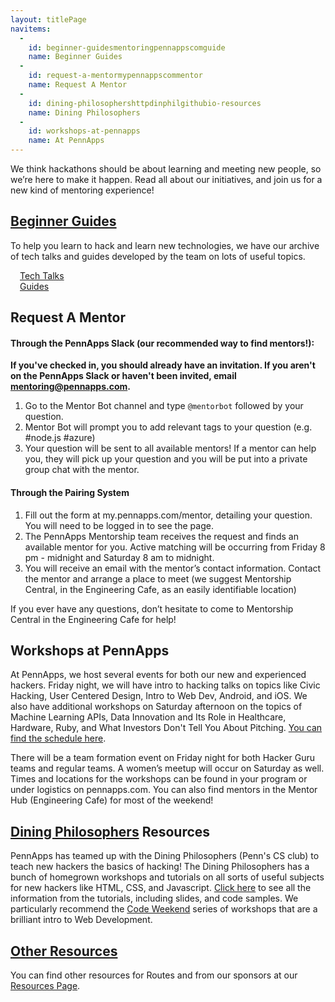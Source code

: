 ```yaml
---
layout: titlePage
navitems:
  -
    id: beginner-guidesmentoringpennappscomguide
    name: Beginner Guides
  -
    id: request-a-mentormypennappscommentor
    name: Request A Mentor
  -
    id: dining-philosophershttpdinphilgithubio-resources
    name: Dining Philosophers
  -
    id: workshops-at-pennapps
    name: At PennApps
---
```


We think hackathons should be about learning and meeting new people, so we’re here to make it happen. Read all about our initiatives, and join us for a new kind of mentoring experience!


## [Beginner Guides](//mentoring.pennapps.com/guide)
To help you learn to hack and learn new technologies, we have our archive of tech talks and guides developed by the team on lots of useful topics.

<div style="padding: 0px 15px" markdown="1">
<div class="row">
  <div class="col-sm-6">
    <a href="TechTalks" class="button">Tech Talks</a>
  </div>

  <div class="col-sm-6">
    <a href="guide" class="button">Guides</a>
  </div>
</div>
</div>

## Request A Mentor

#### Through the PennApps Slack (our recommended way to find mentors!):

**If you've checked in, you should already have an invitation. If you aren't on the PennApps Slack or haven't been invited, email mentoring@pennapps.com.**

1. Go to the Mentor Bot channel and type `@mentorbot` followed by your question.
2. Mentor Bot will prompt you to add relevant tags to your question (e.g. #node.js #azure)
3. Your question will be sent to all available mentors! If a mentor can help you, they will pick up your question and you will be put into a private group chat with the mentor.

#### Through the Pairing System
1. Fill out the form at my.pennapps.com/mentor, detailing your question. You will need to be logged in to see the page.
2. The PennApps Mentorship team receives the request and finds an available mentor for you. Active matching will be occurring from Friday 8 pm - midnight and Saturday 8 am to midnight.
3. You will receive an email with the mentor’s contact information. Contact the mentor and arrange a place to meet (we suggest Mentorship Central, in the Engineering Cafe, as an easily identifiable location)

If you ever have any questions, don’t hesitate to come to Mentorship Central in the Engineering Cafe for help!

<!-- + **The mentorship pairing system will be live from Friday 8pm to Saturday 2am and from Saturday 8am to Sunday 2am. Please make sure to submit your mentor request during this time so that you will be successfully matched to a mentor.**

+ You submit a request online at [my.pennapps.com/mentor](//my.pennapps.com/mentor) detailing your question or issue. You will need to be logged in to see the page.

+ The PennApps Mentorship team receives the request and finds an available mentor that we believe fits your needs.

+ The Mentorship team sends you an email with the mentor's contact information.
Once you receive an email, please contact the mentor and arrange a place to meet. We suggest Mentorship Central, located in the Engineering Cafe (at area between Levine Hall and the Towne Building), as an easily identifiable location. If you have any questions, feel free to come to Mentorship Central and ask one of us for help.! -->

## Workshops at PennApps


At PennApps, we host several events for both our new and experienced hackers. Friday night, we will have intro to hacking talks on topics like Civic Hacking, User Centered Design, Intro to Web Dev, Android, and iOS. We also have additional workshops on Saturday afternoon on the topics of Machine Learning APIs, Data Innovation and Its Role in Healthcare, Hardware, Ruby, and What Investors Don't Tell You About Pitching. [You can find the schedule here](http://2016f.pennapps.com/files/2016f_program.pdf).

There will be a team formation event on Friday night for both Hacker Guru teams and regular teams. A women’s meetup will occur on Saturday as well. Times and locations for the workshops can be found in your program or under logistics on pennapps.com. You can also find mentors in the Mentor Hub (Engineering Cafe) for most of the weekend!

## [Dining Philosophers](http://dinphil.github.io) Resources

PennApps has teamed up with the Dining Philosophers (Penn's CS club) to teach new hackers the basics of hacking! The Dining Philosophers has a bunch of homegrown workshops and tutorials on all sorts of useful subjects for new hackers like HTML, CSS, and Javascript. [Click here](http://dinphil.github.io) to see all the information from the tutorials, including slides, and code samples. We particularly recommend the [Code Weekend](//dinphil.github.io/code-weekend) series of workshops that are a brilliant intro to Web Development.

## [Other Resources](//pennapps.com/resources)

You can find other resources for Routes and from our sponsors at  our [Resources Page](//pennapps.com/resources).

<script markdown="1">
nav.registerCollapse($('#navbar'), function() {
  return $(window).width() <= 767;
});
nav.initializeCollapse();
</script>
